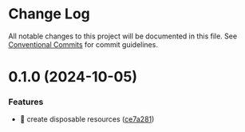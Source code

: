 # Change Log

All notable changes to this project will be documented in this file.
See [Conventional Commits](https://conventionalcommits.org) for commit guidelines.

# 0.1.0 (2024-10-05)

### Features

- 🎸 create disposable resources ([ce7a281](https://github.com/PacoteJS/pacote/commit/ce7a2816386930aa0c71ef6e907832a5357d92ba))
